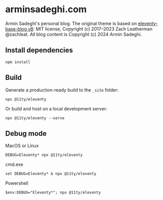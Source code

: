 # arminsadeghi.com

Armin Sadeghi's personal blog. The original theme is based on [eleventy-base-blog v8](https://github.com/11ty/eleventy-base-blog): MIT license, Copyright (c) 2017–2023 Zach Leatherman @zachleat. All blog content is Copyright (c) 2024 Armin Sadeghi.

## Install dependencies

```
npm install
```

## Build

Generate a production-ready build to the `_site` folder:

```
npx @11ty/eleventy
```

Or build and host on a local development server:

```
npx @11ty/eleventy --serve
```

## Debug mode

MacOS or Linux

```
DEBUG=Eleventy* npx @11ty/eleventy
```

cmd.exe

```
set DEBUG=Eleventy* & npx @11ty/eleventy
```

Powershell

```
$env:DEBUG="Eleventy*"; npx @11ty/eleventy
```
